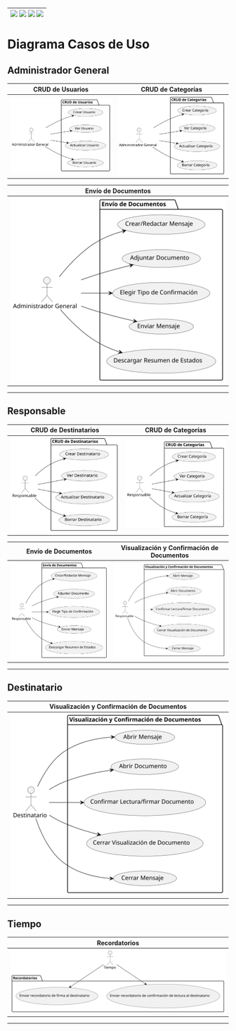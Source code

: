 <div align=right>

| [![](https://img.shields.io/badge/-Inicio-FFF?style=flat&logo=Emlakjet&logoColor=black)](/README.md) [![](https://img.shields.io/badge/-Modelo_de_Dominio-FFF?style=flat&logo=LiveChat&logoColor=black)](/docs/modeloDeDominio/) [![](https://img.shields.io/badge/-Actores_y_Casos_de_Uso-FFF?style=flat&logo=openstreetmap&logoColor=black)](/docs/casosDeUso/) [![](https://img.shields.io/badge/-Sesiones_de_Requisitado-FFF?style=flat&logo=Proton&logoColor=black)](/docs/sesiones/) |
|-:|

</div>

# Diagrama Casos de Uso

## Administrador General

|                                 CRUD de Usuarios                                  |                                CRUD de Categorías                                |
| :-------------------------------------------------------------------------------: | :------------------------------------------------------------------------------: |
| ![](./administradorGeneral/manejoUsuario/manejoUsuarios.svg) | ![](./administradorGeneral/manejoCategorias/manejoCategorias.svg) |

|                                Envío de Documentos                                 |
| :--------------------------------------------------------------------------------: |
| ![](./administradorGeneral/envioDocumentos/envioDocumentos.svg) |

---

## Responsable

|                              CRUD de Destinatarios                               |                                CRUD de Categorías                                |
| :-------------------------------------------------------------------------------: | :------------------------------------------------------------------------------: |
| ![](./responsable/manejoDestinatarios/manejoDestinatarios.svg) | ![](./responsable/manejoCategorias/manejoCategorias.svg) |

|                                Envío de Documentos                                 |                     Visualización y Confirmación de Documentos                    |
| :--------------------------------------------------------------------------------: | :------------------------------------------------------------------------------: |
| ![](./responsable/envioDocumentos/envioDocumentos.svg) | ![](./responsable/visualizacionConfirmacionDocumentos/visualizacionConfirmacionDocumentos.svg) |

---

## Destinatario

|                          Visualización y Confirmación de Documentos                        |
| :---------------------------------------------------------------------------------------: |
| ![](./destinatario/visualizacionConfirmacionDocumentos/visualizacionConfirmacionDocumentos.svg) |

---

## Tiempo

|                          Recordatorios                        |
| :----------------------------------------------------------: |
| ![](./tiempo/manejoNotificaciones/manejoNotificaciones.svg) |

---
